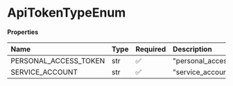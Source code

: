 # ApiTokenTypeEnum

**Properties**

| Name                  | Type | Required | Description             |
| :-------------------- | :--- | :------- | :---------------------- |
| PERSONAL_ACCESS_TOKEN | str  | ✅       | "personal_access_token" |
| SERVICE_ACCOUNT       | str  | ✅       | "service_account"       |

<!-- This file was generated by liblab | https://liblab.com/ -->
